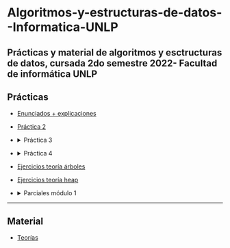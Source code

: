 # Algoritmos-y-estructuras-de-datos--Informatica-UNLP
Prácticas y material de algoritmos y esctructuras de datos, cursada 2do semestre 2022- Facultad de informática UNLP
----------
## Prácticas ##
* [Enunciados + explicaciones](https://github.com/ssofiaavila/Algoritmos-y-estructuras-de-datos--Informatica-UNLP/tree/main/Pr%C3%A1cticas/Enunciados%20%2B%20explicaciones)
* [Práctica 2](https://github.com/ssofiaavila/Algoritmos-y-estructuras-de-datos--Informatica-UNLP/tree/main/Pr%C3%A1cticas/Ejercicios/demo/src/main/java/ayed/practica2)
* <details>
  <summary> Práctica 3 </summary> 
  
  * [Tests](https://github.com/ssofiaavila/Algoritmos-y-estructuras-de-datos--Informatica-UNLP/tree/main/Pr%C3%A1cticas/Ejercicios/demo/src/main/java/ayed/practica3)
  * [Código](https://github.com/ssofiaavila/Algoritmos-y-estructuras-de-datos--Informatica-UNLP/tree/main/Pr%C3%A1cticas/Ejercicios/demo/src/main/java/ayed/tp03)
</details>

* <details>
  <summary> Práctica 4 </summary>
  
  * [Código](https://github.com/ssofiaavila/Algoritmos-y-estructuras-de-datos--Informatica-UNLP/tree/main/Pr%C3%A1cticas/Ejercicios/demo/src/main/java/ayed/tp04)
  * [Tests](https://github.com/ssofiaavila/Algoritmos-y-estructuras-de-datos--Informatica-UNLP/tree/main/Pr%C3%A1cticas/Ejercicios/demo/src/main/java/ayed/practica4)
</details>

* [Ejercicios teoría árboles](https://github.com/ssofiaavila/Algoritmos-y-estructuras-de-datos--Informatica-UNLP/blob/main/Pr%C3%A1cticas/Ejercitaci%C3%B3n%20te%C3%B3rica%20de%20%C3%A1rboles%2C%20resoluci%C3%B3n.pdf)
* [Ejercicios teoría heap](https://github.com/ssofiaavila/Algoritmos-y-estructuras-de-datos--Informatica-UNLP/blob/main/Pr%C3%A1cticas/Ejercitaci%C3%B3n%20te%C3%B3rica%20de%20heap%2C%20resoluci%C3%B3n.pdf)
* <details>
  <summary> Parciales módulo 1 </summary>
  
  * [Enunciados](https://github.com/ssofiaavila/Algoritmos-y-estructuras-de-datos--Informatica-UNLP/blob/main/Parciales/Enunciados%20m%C3%B3dulo%201-%20pr%C3%A1ctica.pdf)
  * [Resoluciones](https://github.com/ssofiaavila/Algoritmos-y-estructuras-de-datos--Informatica-UNLP/tree/main/Pr%C3%A1cticas/Ejercicios/demo/src/main/java/ayed/parcialesArboles)
 
----- 
## Material ##
* [Teorías](https://github.com/ssofiaavila/Algoritmos-y-estructuras-de-datos--Informatica-UNLP/tree/main/Teor%C3%ADas)
